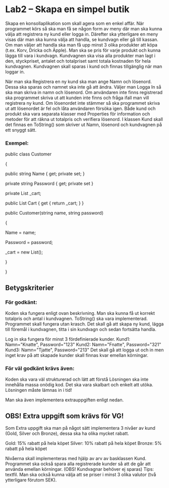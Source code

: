 # Lab2 – Skapa en simpel butik

Skapa en konsollaplikation som skall agera som en enkel affär. När programmet körs så ska man få se
någon form av meny där man ska kunna välja att registrera ny kund eller logga in. Därefter ska
ytterligare en meny visas där man ska kunna välja att handla, se kundvagn eller gå till kassan.
Om man väljer att handla ska man få upp minst 3 olika produkter att köpa (t.ex. Korv, Dricka och
Äpple). Man ska se pris för varje produkt och kunna lägga till vara i kundvagn.
Kundvagnen ska visa alla produkter man lagt i den, styckpriset, antalet och totalpriset samt totala
kostnaden för hela kundvagnen. Kundvagnen skall sparas i kund och finnas tillgänglig när man loggar
in.

När man ska Registrera en ny kund ska man ange Namn och lösenord. Dessa ska sparas och namnet
ska inte gå att ändra.
Väljer man Logga In så ska man skriva in namn och lösenord. Om användaren inte finns registrerad
ska programmet skriva ut att kunden inte finns och fråga ifall man vill registrera ny kund. Om
lösenordet inte stämmer så ska programmet skriva ut att lösenordet är fel och låta användaren
försöka igen.
Både kund och produkt ska vara separata klasser med Properties för information och metoder för att
räkna ut totalpris och verifiera lösenord.
I klassen Kund skall det finnas en ToString() som skriver ut Namn, lösenord och kundvagnen på ett
snyggt sätt.

### Exempel:
public class Customer

{

public string Name { get; private set; }

private string Password { get; private set }

private List<Product> _cart;

public List<Product> Cart { get { return _cart; } }

public Customer(string name, string password)

{

Name = name;

Password = password;

_cart = new List<Product>();

}

}

## Betygskriterier
### För godkänt:
Koden ska fungera enligt ovan beskrivning.
Man ska kunna få ut korrekt totalpris och antal i kundvagnen.
ToString() ska vara implementerad.
Programmet skall fungera utan krasch.
Det skall gå att skapa ny kund, lägga till föremål i kundvagnen, titta i sin kundvagn och sedan fortsätta
handla.

Log in ska fungera för minst 3 fördefinierade kunder.
Kund1: Namn="Knatte", Password="123"
Kund2: Namn="Fnatte", Password="321"
Kund3: Namn="Tjatte", Password="213"
Det skall gå att logga ut och in men inget krav på att skapade kunder skall finnas kvar emellan
körningar.

### För väl godkänt krävs även:
Koden ska vara väl strukturerad och lätt att förstå
Lösningen ska inte innehålla massa onödig kod.
Det ska vara skalbart och enkelt att utöka.
Lösningen måste lämnas in i tid!

Man ska även implementera extrauppgiften enligt nedan.
## OBS! Extra uppgift som krävs för VG!
Som Extra uppgift ska man på något sätt implementera 3 nivåer av kund (Gold, Silver och Bronze),
dessa ska ha olika mycket rabatt.

Gold: 15% rabatt på hela köpet
Silver: 10% rabatt på hela köpet
Bronze: 5% rabatt på hela köpet

Nivåerna skall implementeras med hjälp av arv av basklassen Kund.
Programmet ska också spara alla registrerade kunder så att de går att använda emellan körningar.
(OBS! Kundvagnar behöver ej sparas) Tips: textfil.
Man ska också kunna välja att se priser i minst 3 olika valutor (två ytterligare förutom SEK).

